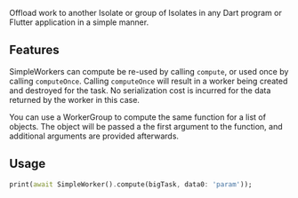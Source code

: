 Offload work to another Isolate or group of Isolates in any Dart program or Flutter application in a simple manner.

## Features

SimpleWorkers can compute be re-used by calling `compute`, or used once by calling `computeOnce`.
Calling `computeOnce` will result in a worker being created and destroyed for the task. No serialization cost is incurred for the data returned by the worker in this case.

You can use a WorkerGroup to compute the same function for a list of objects.
The object will be passed a the first argument to the function, and additional arguments are provided afterwards.

## Usage

```dart
print(await SimpleWorker().compute(bigTask, data0: 'param'));
```
